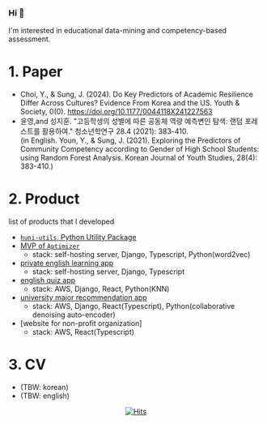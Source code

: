 ### Hi 👋
I'm interested in educational data-mining and competency-based assessment.

# 1. Paper
- Choi, Y., & Sung, J. (2024). Do Key Predictors of Academic Resilience Differ Across Cultures? Evidence From Korea and the US. Youth & Society, 0(0). https://doi.org/10.1177/0044118X241227563
- 윤영,and 성지훈. "고등학생의 성별에 따른 공동체 역량 예측변인 탐색: 랜덤 포레스트를 활용하여." 청소년학연구 28.4 (2021): 383-410.<br/>
(in English. Youn, Y., & Sung, J. (2021). Exploring the Predictors of Community Competency according to Gender of High School Students: using Random Forest Analysis. Korean Journal of Youth Studies, 28(4): 383-410.)

  
# 2. Product
list of products that I developed
- [`huni-utils`, Python Utility Package](https://pypi.org/project/huni-utils/)
- [MVP of `Aptimizer`](https://khrrc-cmat.web.app/)
     - stack: self-hosting server, Django, Typescript, Python(word2vec)
- [private english learning app](https://fluen-glish-6e302.web.app/)
     - stack: self-hosting server, Django, Typescript
- [english quiz app](https://learningwhales-25946.web.app/)
    - stack: AWS, Django, React, Python(KNN)
- [university major recommendation app](https://aiedu-samdochi.web.app/)
    - stack: AWS, Django, React(Typescript), Python(collaborative denoising auto-encoder)
- [website for non-profit organization]
     - stack: AWS, React(Typescript) 

# 3. CV
- (TBW: korean)
- (TBW: english)

<div align=center>
    
[![Hits](https://hits.seeyoufarm.com/api/count/incr/badge.svg?url=https%3A%2F%2Fgithub.com%2Fhuni1023%2Fhit-counter&count_bg=%2379C83D&title_bg=%23555555&icon=&icon_color=%23E7E7E7&title=hits&edge_flat=false)](https://hits.seeyoufarm.com)

</div>

<!--
**huni1023/huni1023** is a ✨ _special_ ✨ repository because its `README.md` (this file) appears on your GitHub profile.

Here are some ideas to get you started:

- 🔭 I’m currently working on ...
- 🌱 I’m currently learning ...
- 👯 I’m looking to collaborate on ...
- 🤔 I’m looking for help with ...
- 💬 Ask me about ...
- 📫 How to reach me: ...
- 😄 Pronouns: ...
- ⚡ Fun fact: ...
-->
